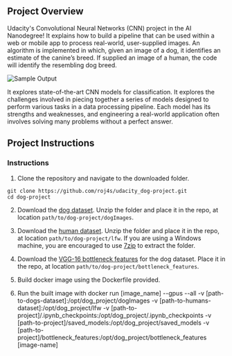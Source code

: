 [//]: # (Image References)

[image1]: ./images/sample_dog_output.png "Sample Output"
[image2]: ./images/vgg16_model.png "VGG-16 Model Keras Layers"
[image3]: ./images/vgg16_model_draw.png "VGG16 Model Figure"


## Project Overview

Udacity's Convolutional Neural Networks (CNN) project in the AI Nanodegree! It
explains how to build a pipeline that can be used within a web or mobile app to
process real-world, user-supplied images.  An algorithm is implemented in which,
given an image of a dog, it identifies an estimate of the canine’s breed.  If supplied an image of a human, the code will identify the resembling dog breed.

![Sample Output][image1]

It explores state-of-the-art CNN models for classification.  It explores the challenges involved in piecing together a series of models designed to perform various tasks in a data processing pipeline.  Each model has its strengths and weaknesses, and engineering a real-world application often involves solving many problems without a perfect answer.  

## Project Instructions

### Instructions

1. Clone the repository and navigate to the downloaded folder.
```	
git clone https://github.com/roj4s/udacity_dog-project.git
cd dog-project
```

2. Download the [dog dataset](https://s3-us-west-1.amazonaws.com/udacity-aind/dog-project/dogImages.zip).  Unzip the folder and place it in the repo, at location `path/to/dog-project/dogImages`.

3. Download the [human dataset](https://s3-us-west-1.amazonaws.com/udacity-aind/dog-project/lfw.zip).  Unzip the folder and place it in the repo, at location `path/to/dog-project/lfw`.  If you are using a Windows machine, you are encouraged to use [7zip](http://www.7-zip.org/) to extract the folder. 

4. Download the [VGG-16 bottleneck features](https://s3-us-west-1.amazonaws.com/udacity-aind/dog-project/DogVGG16Data.npz) for the dog dataset.  Place it in the repo, at location `path/to/dog-project/bottleneck_features`.

5. Build docker image using the Dockerfile provided.

6. Run the built image with docker run \[image\_name\] --gpus --all -v
\[path-to-dogs-dataset\]:/opt/dog\_project/dogImages -v
\[path-to-humans-dataset\]:/opt/dog\_project/lfw -v
\[path-to-project\]/.ipynb\_checkpoints:/opt/dog\_project/.ipynb\_checkpoints -v
\[path-to-project\]/saved\_models:/opt/dog\_project/saved\_models -v
\[path-to-project\]/bottleneck\_features:/opt/dog\_project/bottleneck\_features
\[image-name]
